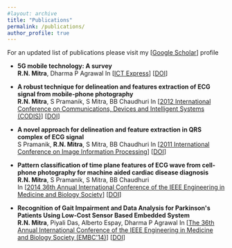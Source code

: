 ```yaml
---
#layout: archive
title: "Publications"
permalink: /publications/
author_profile: true
---
```

For an updated list of publications please visit my [[Google Scholar](https://scholar.google.com/citations?hl=en&user=WlwuTKEAAAAJ)] profile

* **5G mobile technology: A survey**  
  **R.N. Mitra**, Dharma P Agrawal 
  In [[ICT Express](https://www.sciencedirect.com/journal/ict-express)] 
  [[DOI](https://www.sciencedirect.com/science/article/pii/S2405959515300503)]


* **A robust technique for delineation and features extraction of ECG signal from mobile-phone photography**  
  **R.N. Mitra**, S Pramanik, S Mitra, BB Chaudhuri 
  In [[2012 International Conference on Communications, Devices and Intelligent Systems (CODIS)](https://ieeexplore.ieee.org/xpl/conhome/6414853/proceeding)] 
  [[DOI](https://ieeexplore.ieee.org/abstract/document/6422151/)]

* **A novel approach for delineation and feature extraction in QRS complex of ECG signal**  
  S Pramanik, **R.N. Mitra**, S Mitra, BB Chaudhuri 
  In [[2011 International Conference on Image Information Processing](http://www.juit.ac.in/iciip/index.php)]
  [[DOI](https://ieeexplore.ieee.org/document/6108898)]

* **Pattern classification of time plane features of ECG wave from cell-phone photography for machine aided cardiac disease diagnosis**  
  **R.N. Mitra**, S Pramanik, S Mitra, BB Chaudhuri  
  In [[2014 36th Annual International Conference of the IEEE Engineering in Medicine and Biology Society](https://www.scimagojr.com/journalsearch.php?q=21100390410&tip=sid&clean=0)]
  [[DOI](https://ieeexplore.ieee.org/abstract/document/6944699)]
  
* **Recognition of Gait Impairment and Data Analysis for Parkinson's Patients Using Low-Cost Sensor Based Embedded System**  
**R.N. Mitra**, Piyali Das, Alberto Espay, Dharma P Agrawal 
In [[The 36th Annual International Conference of the IEEE Engineering in Medicine and Biology Society (EMBC'14)](https://www.scimagojr.com/journalsearch.php?q=21100390410&tip=sid&clean=0)]
[[DOI](https://www.researchgate.net/publication/269404491_Recognition_of_Gait_Impairment_and_Data_Analysis_for_Parkinson's_Patients_Using_Low-cost_Sensor_Based_Embedded_System)]

